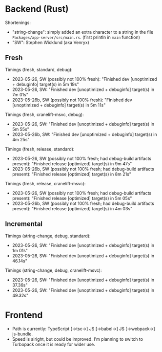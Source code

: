 # Backend (Rust)

Shortenings:
* "string-change": simply added an extra character to a string in the file `Packages/app-server/src/main.rs`. (first println in `main` function)
* "SW": Stephen Wicklund (aka Venryx)

## Fresh

Timings (fresh, standard, debug):
* 2023-05-26, SW (possibly not 100% fresh): "Finished dev [unoptimized + debuginfo] target(s) in 5m 19s"
* 2023-05-26, SW: "Finished dev [unoptimized + debuginfo] target(s) in 7m 01s"
* 2023-05-26b, SW (possibly not 100% fresh): "Finished dev [unoptimized + debuginfo] target(s) in 5m 11s"

Timings (fresh, cranelift-msvc, debug):
* 2023-05-26, SW: "Finished dev [unoptimized + debuginfo] target(s) in 5m 55s"
* 2023-05-26b, SW: "Finished dev [unoptimized + debuginfo] target(s) in 4m 25s"

Timings (fresh, release, standard):
* 2023-05-26, SW (possibly not 100% fresh; had debug-build artifacts present): "Finished release [optimized] target(s) in 9m 47s"
* 2023-05-26b, SW (possibly not 100% fresh; had debug-build artifacts present): "Finished release [optimized] target(s) in 8m 21s"

Timings (fresh, release, cranelift-msvc):
* 2023-05-26, SW (possibly not 100% fresh; had debug-build artifacts present): "Finished release [optimized] target(s) in 5m 05s"
* 2023-05-26b, SW (possibly not 100% fresh; had debug-build artifacts present): "Finished release [optimized] target(s) in 4m 03s"

## Incremental

Timings (string-change, debug, standard):
* 2023-05-26, SW: "Finished dev [unoptimized + debuginfo] target(s) in 1m 01s"
* 2023-05-26, SW: "Finished dev [unoptimized + debuginfo] target(s) in 46.14s"

Timings (string-change, debug, cranelift-msvc):
* 2023-05-26, SW: "Finished dev [unoptimized + debuginfo] target(s) in 37.36s"
* 2023-05-26, SW: "Finished dev [unoptimized + debuginfo] target(s) in 49.32s"

# Frontend

* Path is currently: TypeScript [->tsc->] JS [->babel->] JS [->webpack->] js-bundle.
* Speed is alright, but could be improved. I'm planning to switch to Turbopack once it is ready for wider use.